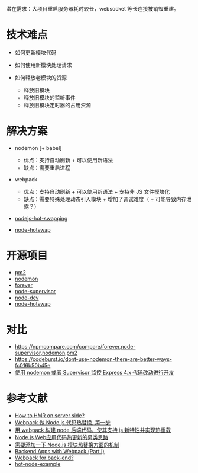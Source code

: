 潜在需求：大项目重启服务器耗时较长，websocket 等长连接被销毁重建。

# 技术难点
- 如何更新模块代码
- 如何使用新模块处理请求
- 如何释放老模块的资源

    - 释放旧模块
    - 释放旧模块的监听事件
    - 释放旧模块定时器的占用资源


# 解决方案
- nodemon [+ babel]

    - 优点：支持自动刷新 + 可以使用新语法
    - 缺点：需要重启进程

- webpack
    
    - 优点：支持自动刷新 + 可以使用新语法 + 支持非 JS 文件模块化
    - 缺点：需要特殊处理动态引入模块 + 增加了调试难度（ + 可能导致内存泄露？）

- [nodejs-hot-swapping](http://fex.baidu.com/blog/2015/05/nodejs-hot-swapping/)
- [node-hotswap](https://github.com/rlidwka/node-hotswap)

# 开源项目
- [pm2](https://github.com/Unitech/PM2)
- [nodemon](https://github.com/remy/nodemon/)
- [forever](https://github.com/foreverjs/forever)
- [node-supervisor](https://github.com/petruisfan/node-supervisor)
- [node-dev](https://github.com/fgnass/node-dev)
- [node-hotswap](https://github.com/rlidwka/node-hotswap)

# 对比

- https://npmcompare.com/compare/forever,node-supervisor,nodemon,pm2
- https://codeburst.io/dont-use-nodemon-there-are-better-ways-fc016b50b45e
- [使用 nodemon 或者 Supervisor 监控 Express 4.x 代码改动进行开发](https://segmentfault.com/a/1190000000603336)

# 参考文献
- [How to HMR on server side? ](https://github.com/webpack/docs/issues/45#issuecomment-149793458)
- [Webpack 做 Node.js 代码热替换, 第一步](https://segmentfault.com/a/1190000003888845)
- [用 webpack 构建 node 后端代码，使其支持 js 新特性并实现热重载](https://zhuanlan.zhihu.com/p/20782320)
- [Node.js Web应用代码热更新的另类思路](http://fex.baidu.com/blog/2015/05/nodejs-hot-swapping/)
- [需要添加一下 Node.js 模块热替换方面的机制](https://cnodejs.org/topic/5627045be570e3f6488fa40c    )
- [Backend Apps with Webpack (Part I)](http://jlongster.com/Backend-Apps-with-Webpack--Part-I)
- [Webpack for back-end?](https://stackoverflow.com/questions/37788142/webpack-for-back-end)
- [hot-node-example](https://github.com/webpack/hot-node-example)
